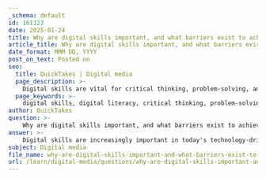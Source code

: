 ```yaml
---
_schema: default
id: 161123
date: 2025-01-24
title: Why are digital skills important, and what barriers exist to achieving digital literacy?
article_title: Why are digital skills important, and what barriers exist to achieving digital literacy?
date_format: MMM DD, YYYY
post_on_text: Posted on
seo:
  title: QuickTakes | Digital media
  page_description: >-
    Digital skills are vital for critical thinking, problem-solving, and accessing opportunities in today's technology-driven world, but barriers like economic factors, educational disparities, generational gaps, and misinformation hinder digital literacy achievement.
  page_keywords: >-
    digital skills, digital literacy, critical thinking, problem-solving, information navigation, economic factors, educational disparities, generational gaps, cultural barriers, infrastructure challenges, misinformation, technology dependency, social inclusion
author: QuickTakes
question: >-
    Why are digital skills important, and what barriers exist to achieving digital literacy?
answer: >-
    Digital skills are increasingly important in today's technology-driven world for several reasons:\n\n1. **Critical Thinking and Problem-Solving**: Digital literacy fosters critical thinking and problem-solving abilities, which are essential in both academic and professional settings. Individuals equipped with these skills can analyze information, make informed decisions, and adapt to new challenges.\n\n2. **Navigating Information**: In an era where misinformation is rampant, the ability to discern credible sources from unreliable ones is crucial. Digital literacy empowers individuals to evaluate online information effectively, enhancing their capacity to engage with digital content meaningfully.\n\n3. **Access to Opportunities**: Proficiency in digital skills opens up a wide range of opportunities in education and the job market. Many educational resources and job applications are now online, making digital literacy a prerequisite for success.\n\n4. **Adaptability**: As technology continues to evolve, being digitally literate allows individuals to adapt to new tools and platforms, ensuring they remain relevant in a rapidly changing environment.\n\n5. **Social Inclusion and Empowerment**: Digital literacy promotes social inclusion by enabling individuals to participate fully in society, engage with civic matters, and access essential services online.\n\nDespite the importance of digital skills, several barriers exist that hinder the achievement of digital literacy:\n\n1. **Economic Factors**: Limited access to technology and the internet, particularly in low-income communities, creates a significant barrier to digital literacy. Without the necessary resources, individuals cannot develop the skills needed to navigate the digital landscape.\n\n2. **Educational Disparities**: There is often a gap in educational opportunities related to technology use. Schools in underfunded areas may lack the infrastructure and resources to teach digital skills effectively, leading to disparities in digital literacy among students.\n\n3. **Generational Gaps**: Older generations may struggle with technology adoption compared to younger individuals who are often more comfortable with digital tools. This generational divide can create challenges in educational settings and workplaces.\n\n4. **Cultural Barriers**: In some cultures, there may be resistance to adopting new technologies or a lack of emphasis on digital skills, which can hinder the development of digital literacy.\n\n5. **Infrastructure Challenges**: In rural areas, inadequate internet connectivity and technological infrastructure can limit access to digital resources, making it difficult for individuals to gain the necessary skills.\n\n6. **Dependency on Technology**: Over-reliance on technology can lead to a lack of critical digital literacy skills, as individuals may not engage deeply with the tools they use, resulting in superficial understanding.\n\n7. **Misinformation and Information Overload**: The prevalence of misinformation can overwhelm individuals, making it challenging to develop the skills needed to critically evaluate information sources.\n\nIn conclusion, while digital skills are essential for success in the modern world, various barriers must be addressed to achieve widespread digital literacy. Educational initiatives, improved access to technology, and efforts to bridge generational and cultural divides are crucial steps toward overcoming these challenges.
subject: Digital media
file_name: why-are-digital-skills-important-and-what-barriers-exist-to-achieving-digital-literacy.md
url: /learn/digital-media/questions/why-are-digital-skills-important-and-what-barriers-exist-to-achieving-digital-literacy
---
```


&nbsp;